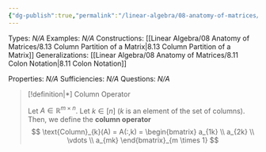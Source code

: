 ```yaml
---
{"dg-publish":true,"permalink":"/linear-algebra/08-anatomy-of-matrices/8-12-column-operator/","tags":["Type/Definition","Topic/Linear_Algebra"]}
---
```


Types: *N/A*
Examples: *N/A*
Constructions: [[Linear Algebra/08 Anatomy of Matrices/8.13 Column Partition of a Matrix\|8.13 Column Partition of a Matrix]]
Generalizations: [[Linear Algebra/08 Anatomy of Matrices/8.11 Colon Notation\|8.11 Colon Notation]]

Properties: *N/A*
Sufficiencies: *N/A*
Questions: *N/A*

> [!definition|*] Column Operator
> 
> Let $A \in \mathbb{R}^{m \times n}$. Let $k \in [n]$ ($k$ is an element of the set of columns). Then, we define the **column operator**
> $$
> \text{Column}_{k}(A) = A(:,k) = \begin{bmatrix}
> a_{1k} \\
> a_{2k} \\
> \vdots \\
> a_{mk}
> \end{bmatrix}_{m \times 1}
> $$